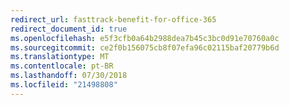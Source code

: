 ```yaml
---
redirect_url: fasttrack-benefit-for-office-365
redirect_document_id: true
ms.openlocfilehash: e5f3cfb0a64b2988dea7b45c3bc0d91e70760a0c
ms.sourcegitcommit: ce2f0b156075cb8f07efa96c02115baf20779b6d
ms.translationtype: MT
ms.contentlocale: pt-BR
ms.lasthandoff: 07/30/2018
ms.locfileid: "21498808"
---
```

